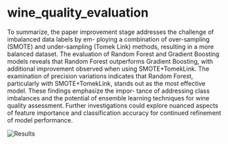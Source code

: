 # wine_quality_evaluation
To summarize, the paper improvement stage addresses the challenge of imbalanced data labels by em-
ploying a combination of over-sampling (SMOTE) and under-sampling (Tomek Link) methods, resulting
in a more balanced dataset. The evaluation of Random Forest and Gradient Boosting models reveals
that Random Forest outperforms Gradient Boosting, with additional improvement observed when using
SMOTE+TomekLink. The examination of precision variations indicates that Random Forest, particularly
with SMOTE+TomekLink, stands out as the most effective model. These findings emphasize the impor-
tance of addressing class imbalances and the potential of ensemble learning techniques for wine quality
assessment. Further investigations could explore nuanced aspects of feature importance and classification
accuracy for continued refinement of model performance.

![Results](https://github.com/JASONZ777/wine_quality_evaluation/assets/94668646/ffddd5a3-871b-4bce-aa99-6df775e0623b)

